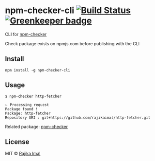 # npm-checker-cli [![Build Status](https://travis-ci.org/rajikaimal/npm-checker-cli.svg?branch=master)](https://travis-ci.org/rajikaimal/npm-checker-cli) [![Greenkeeper badge](https://badges.greenkeeper.io/rajikaimal/npm-checker-cli.svg)](https://greenkeeper.io/)

CLI for [npm-checker](https://github.com/rajikaimal/npm-checker)

Check package exists on npmjs.com before publishing with the CLI

## Install

```
npm install -g npm-checker-cli
```

## Usage

```
$ npm-checker http-fetcher

⠦ Processing request
Package found !
Package: http-fetcher
Repository URI : git+https://github.com/rajikaimal/http-fetcher.git
```

Related package: [npm-checker](https://github.com/rajikaimal/npm-checker)

## License

MIT © [Rajika Imal](https://rajikaimal.github.io)